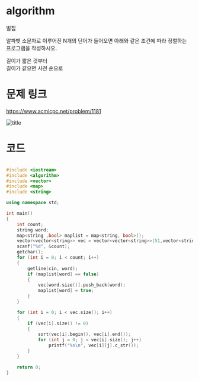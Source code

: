 ﻿# algorithm 
벌집  
  
알파벳 소문자로 이루어진 N개의 단어가 들어오면 아래와 같은 조건에 따라 정렬하는 프로그램을 작성하시오.  

길이가 짧은 것부터  
길이가 같으면 사전 순으로  

# 문제 링크    
https://www.acmicpc.net/problem/1181


![title](https://github.com/jungmin3834/algorithm/blob/master/image/1181.png)

# 코드

```cpp

#include <iostream>
#include <algorithm>
#include <vector>
#include <map>
#include <string>

using namespace std;

int main()
{
	int count;
	string word;
	map<string ,bool> maplist = map<string, bool>();
	vector<vector<string>> vec = vector<vector<string>>(51,vector<string>());
	scanf("%d", &count);
	getchar();
	for (int i = 0; i < count; i++)
	{
		getline(cin, word);
		if (maplist[word] == false)
		{
			vec[word.size()].push_back(word);
			maplist[word] = true;
		}
	}

	for (int i = 0; i < vec.size(); i++)
	{
		if (vec[i].size() != 0)
		{
			sort(vec[i].begin(), vec[i].end());
			for (int j = 0; j < vec[i].size(); j++)
				printf("%s\n", vec[i][j].c_str());
		}
	}

	return 0;
}

```
